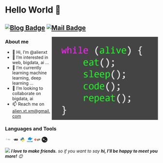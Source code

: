 # Hello World 👋
[![Blog Badge](https://img.shields.io/badge/blog-100k+%20pageview-brightgreen)](https://alienxt.gitbook.io/notebooks/) [![Mail Badge](https://img.shields.io/badge/-alien.xt.xm@gmail.com-c14438?style=flat-square&logo=Gmail&logoColor=white&link=mailto:alien.xt.xm@gmail.com)](mailto:alien.xt.xm@gmail.com)
---
<img align="right" src="https://raw.githubusercontent.com/alienxt/alienxt/master/pic/code.png" />


### About me
- 👋 Hi, I’m @alienxt
- 👀 I’m interested in web, bigdata, ai ...
- 🌱 I’m currently learning machine learning, deep learning ...
- 💞️ I’m looking to collaborate on bigdata, ai
- 📫 Reach me on alien.xt.xm@gmail.com


### Languages and Tools
<code><img height="20" src="https://raw.githubusercontent.com/github/explore/80688e429a7d4ef2fca1e82350fe8e3517d3494d/topics/java/java.png"></code>
<code><img height="20" src="https://raw.githubusercontent.com/github/explore/80688e429a7d4ef2fca1e82350fe8e3517d3494d/topics/go/go.png"></code>
<code><img height="20" src="https://raw.githubusercontent.com/github/explore/80688e429a7d4ef2fca1e82350fe8e3517d3494d/topics/python/python.png"></code>
<code><img height="20" src="https://raw.githubusercontent.com/github/explore/80688e429a7d4ef2fca1e82350fe8e3517d3494d/topics/docker/docker.png"></code>
<code><img height="20" src="https://raw.githubusercontent.com/github/explore/80688e429a7d4ef2fca1e82350fe8e3517d3494d/topics/git/git.png"></code>
<code><img height="20" src="https://raw.githubusercontent.com/github/explore/80688e429a7d4ef2fca1e82350fe8e3517d3494d/topics/terminal/terminal.png"></code>

<img src="https://media.giphy.com/media/LnQjpWaON8nhr21vNW/giphy.gif" width="60"> <em><b>I love to make friends.</b> so if you want to say <b>hi, I'll be happy to meet you more!</b> 😊</em>

